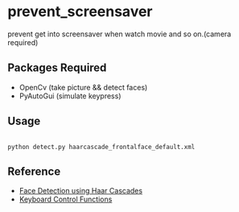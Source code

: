 # prevent_screensaver
prevent get into screensaver when watch movie and so on.(camera required)

## Packages Required

* OpenCv (take picture && detect faces)
* PyAutoGui (simulate keypress)

## Usage

<code>
python detect.py haarcascade_frontalface_default.xml
</code>

## Reference

* [Face Detection using Haar Cascades](http://docs.opencv.org/master/d7/d8b/tutorial_py_face_detection.htm)
* [Keyboard Control Functions](https://pyautogui.readthedocs.org/en/latest/keyboard.html)
